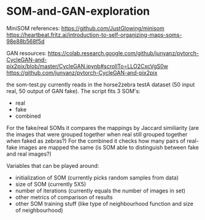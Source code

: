 # SOM-and-GAN-exploration

MiniSOM references:
https://github.com/JustGlowing/minisom
https://heartbeat.fritz.ai/introduction-to-self-organizing-maps-soms-98e88b568f5d

GAN resources:
https://colab.research.google.com/github/junyanz/pytorch-CycleGAN-and-pix2pix/blob/master/CycleGAN.ipynb#scrollTo=LLO2CxcVgS0w
https://github.com/junyanz/pytorch-CycleGAN-and-pix2pix

the som-test.py currently reads in the horse2zebra testA dataset (50 input real, 50 output of GAN fake).
The script fits 3 SOM's:
- real 
- fake
- combined

For the fake/real SOMs it compares the mappings by Jaccard similiarity (are the images that were grouped together when real still grouped together when faked as zebras?)
For the combined it checks how many pairs of real-fake images are mapped the same (is SOM able to distinguish between fake and real images?)

Variables that can be played around:
- initialization of SOM (currently picks random samples from data)
- size of SOM (currently 5X5)
- number of iterations (currently equals the number of images in set)
- other metrics of comparison of results
- other SOM training stuff (like type of neighbourhood function and size of neighbourhood)
